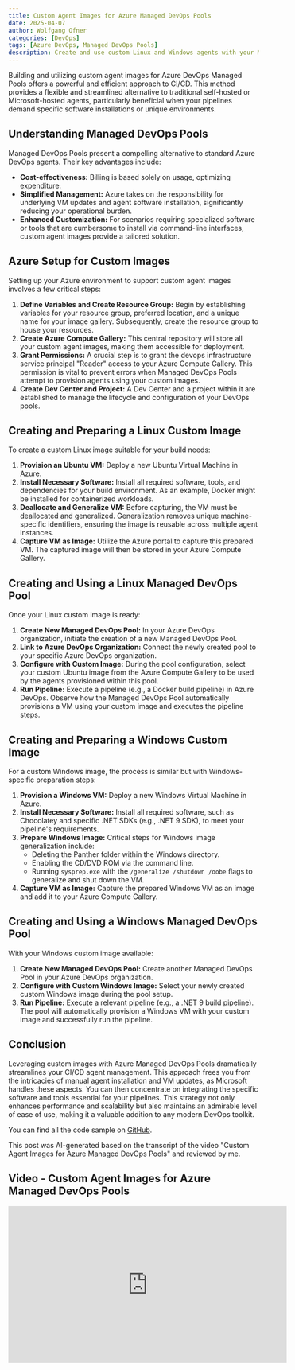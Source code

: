 ```yaml
---
title: Custom Agent Images for Azure Managed DevOps Pools
date: 2025-04-07
author: Wolfgang Ofner
categories: [DevOps]
tags: [Azure DevOps, Managed DevOps Pools]
description: Create and use custom Linux and Windows agents with your Managed Devops Pool.
---
```


Building and utilizing custom agent images for Azure DevOps Managed Pools offers a powerful and efficient approach to CI/CD. This method provides a flexible and streamlined alternative to traditional self-hosted or Microsoft-hosted agents, particularly beneficial when your pipelines demand specific software installations or unique environments.

## Understanding Managed DevOps Pools

Managed DevOps Pools present a compelling alternative to standard Azure DevOps agents. Their key advantages include:

- **Cost-effectiveness:** Billing is based solely on usage, optimizing expenditure.
- **Simplified Management:** Azure takes on the responsibility for underlying VM updates and agent software installation, significantly reducing your operational burden.
- **Enhanced Customization:** For scenarios requiring specialized software or tools that are cumbersome to install via command-line interfaces, custom agent images provide a tailored solution.

## Azure Setup for Custom Images

Setting up your Azure environment to support custom agent images involves a few critical steps:

1. **Define Variables and Create Resource Group:** Begin by establishing variables for your resource group, preferred location, and a unique name for your image gallery. Subsequently, create the resource group to house your resources.
2. **Create Azure Compute Gallery:** This central repository will store all your custom agent images, making them accessible for deployment.
3. **Grant Permissions:** A crucial step is to grant the devops infrastructure service principal "Reader" access to your Azure Compute Gallery. This permission is vital to prevent errors when Managed DevOps Pools attempt to provision agents using your custom images.
4. **Create Dev Center and Project:** A Dev Center and a project within it are established to manage the lifecycle and configuration of your DevOps pools.

## Creating and Preparing a Linux Custom Image

To create a custom Linux image suitable for your build needs:

1. **Provision an Ubuntu VM:** Deploy a new Ubuntu Virtual Machine in Azure.
2. **Install Necessary Software:** Install all required software, tools, and dependencies for your build environment. As an example, Docker might be installed for containerized workloads.
3. **Deallocate and Generalize VM:** Before capturing, the VM must be deallocated and generalized. Generalization removes unique machine-specific identifiers, ensuring the image is reusable across multiple agent instances.
4. **Capture VM as Image:** Utilize the Azure portal to capture this prepared VM. The captured image will then be stored in your Azure Compute Gallery.

## Creating and Using a Linux Managed DevOps Pool

Once your Linux custom image is ready:

1. **Create New Managed DevOps Pool:** In your Azure DevOps organization, initiate the creation of a new Managed DevOps Pool.
2. **Link to Azure DevOps Organization:** Connect the newly created pool to your specific Azure DevOps organization.
3. **Configure with Custom Image:** During the pool configuration, select your custom Ubuntu image from the Azure Compute Gallery to be used by the agents provisioned within this pool.
4. **Run Pipeline:** Execute a pipeline (e.g., a Docker build pipeline) in Azure DevOps. Observe how the Managed DevOps Pool automatically provisions a VM using your custom image and executes the pipeline steps.

## Creating and Preparing a Windows Custom Image

For a custom Windows image, the process is similar but with Windows-specific preparation steps:

1. **Provision a Windows VM:** Deploy a new Windows Virtual Machine in Azure.
2. **Install Necessary Software:** Install all required software, such as Chocolatey and specific .NET SDKs (e.g., .NET 9 SDK), to meet your pipeline's requirements.
3. **Prepare Windows Image:** Critical steps for Windows image generalization include:
    - Deleting the Panther folder within the Windows directory.
    - Enabling the CD/DVD ROM via the command line.
    - Running `sysprep.exe` with the `/generalize /shutdown /oobe` flags to generalize and shut down the VM.
4. **Capture VM as Image:** Capture the prepared Windows VM as an image and add it to your Azure Compute Gallery.

## Creating and Using a Windows Managed DevOps Pool

With your Windows custom image available:

1. **Create New Managed DevOps Pool:** Create another Managed DevOps Pool in your Azure DevOps organization.
2. **Configure with Custom Windows Image:** Select your newly created custom Windows image during the pool setup.
3. **Run Pipeline:** Execute a relevant pipeline (e.g., a .NET 9 build pipeline). The pool will automatically provision a Windows VM with your custom image and successfully run the pipeline.

## Conclusion

Leveraging custom images with Azure Managed DevOps Pools dramatically streamlines your CI/CD agent management. This approach frees you from the intricacies of manual agent installation and VM updates, as Microsoft handles these aspects. You can then concentrate on integrating the specific software and tools essential for your pipelines. This strategy not only enhances performance and scalability but also maintains an admirable level of ease of use, making it a valuable addition to any modern DevOps toolkit.

You can find all the code sample on <a href="https://github.com/WolfgangOfner/Youtube/tree/main/Custom%20Agent%20Images%20for%20Azure%20Managed%20DevOps%20Pools" target="_blank" rel="noopener noreferrer">GitHub</a>.

This post was AI-generated based on the transcript of the video "Custom Agent Images for Azure Managed DevOps Pools" and reviewed by me.

## Video - Custom Agent Images for Azure Managed DevOps Pools

<iframe width="560" height="315" src="https://www.youtube.com/embed/wgZUhx6hJYo" title="YouTube video player" frameborder="0" allow="accelerometer; autoplay; clipboard-write; encrypted-media; gyroscope; picture-in-picture; web-share" referrerpolicy="strict-origin-when-cross-origin" allowfullscreen></iframe>